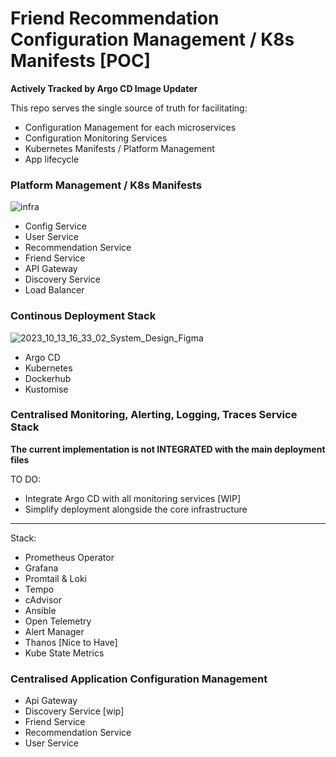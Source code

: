 
# Friend Recommendation Configuration Management / K8s Manifests [POC]
**Actively Tracked by Argo CD Image Updater**

This repo serves the single source of truth for facilitating:
- Configuration Management for each microservices
- Configuration Monitoring Services 
- Kubernetes Manifests / Platform Management
- App lifecycle

### Platform Management / K8s Manifests
![infra](https://github.com/philipdaquin/friend-recommendation-infra/assets/85416532/6a3f46f1-4d9b-4188-88ab-780eb66fca91)
- Config Service 
- User Service
- Recommendation Service
- Friend Service
- API Gateway
- Discovery Service
- Load Balancer

### Continous Deployment Stack
![2023_10_13_16_33_02_System_Design_Figma](https://github.com/philipdaquin/friend-recommendation-infra/assets/85416532/df1f4db9-b992-47bf-b700-9826d02064f5)
- Argo CD
- Kubernetes 
- Dockerhub
- Kustomise 

### Centralised Monitoring, Alerting, Logging, Traces Service Stack 
**The current implementation is not INTEGRATED with the main deployment files**

TO DO:
- Integrate Argo CD with all monitoring services [WIP]
- Simplify deployment alongside the core infrastructure

----
Stack: 
- Prometheus Operator
- Grafana
- Promtail & Loki
- Tempo 
- cAdvisor
- Ansible 
- Open Telemetry
- Alert Manager 
- Thanos [Nice to Have]
- Kube State Metrics

### Centralised Application Configuration Management 
- Api Gateway 
- Discovery Service [wip]
- Friend Service 
- Recommendation Service 
- User Service 
